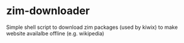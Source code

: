 # zim-downloader
Simple shell script to download zim packages (used by kiwix) to make website availalbe offline (e.g. wikipedia)
